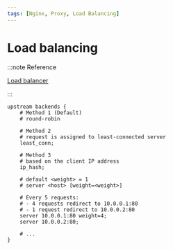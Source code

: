 ```yaml
---
tags: [Nginx, Proxy, Load Balancing]
---
```


# Load balancing

:::note Reference

[Load balancer](http://nginx.org/en/docs/http/load_balancing.html)

:::

```nginx
upstream backends {
    # Method 1 (Default)
    # round-robin

    # Method 2
    # request is assigned to least-connected server
    least_conn;

    # Method 3
    # based on the client IP address
    ip_hash;

    # default <weight> = 1
    # server <host> [weight=<weight>]

    # Every 5 requests:
    # - 4 requests redirect to 10.0.0.1:80
    # - 1 request redirect to 10.0.0.2:80
    server 10.0.0.1:80 weight=4;
    server 10.0.0.2:80;
    
    # ...
}
